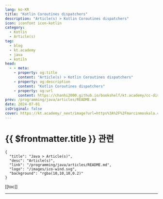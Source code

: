 ```yaml
---
lang: ko-KR
title: "Kotlin Coroutines dispatchers"
description: "Article(s) > Kotlin Coroutines dispatchers"
icon: iconfont icon-kotlin
category: 
  - Kotlin
  - Article(s)
tag: 
  - blog
  - kt.academy
  - java
  - kotiln
head:
  - - meta:
    - property: og:title
      content: "Article(s) > Kotlin Coroutines dispatchers"
    - property: og:description
      content: "Kotlin Coroutines dispatchers"
    - property: og:url
      content: https://chanhi2000.github.io/bookshelf/kt.academy/cc-dispatchers.html
prev: /programming/java/articles/README.md
date: 2024-07-01
isOriginal: false
cover: https://kt.academy/_next/image?url=https%3A%2F%2Fmarcinmoskala.com%2Fcoroutines_book%2Fpromotion%2F207_dispatchers.jpg&w=1080&q=75
---
```


# {{ $frontmatter.title }} 관련

```component VPCard
{
  "title": "Java > Article(s)",
  "desc": "Article(s)",
  "link": "/programming/java/articles/README.md",
  "logo": "/images/ico-wind.svg",
  "background": "rgba(10,10,10,0.2)"
}
```

[[toc]]

---

<SiteInfo
  name="Kotlin Coroutines dispatchers"
  desc="Where we should use each dispatcher from the Kotlin Coroutines library."
  url="https://kt.academy/article/cc-dispatchers"
  logo="https://kt.academy/logo.png"
  preview="https://kt.academy/_next/image?url=https%3A%2F%2Fmarcinmoskala.com%2Fcoroutines_book%2Fpromotion%2F207_dispatchers.jpg&w=1080&q=75"/>
